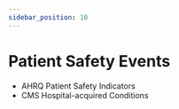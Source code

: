 ```yaml
---
sidebar_position: 10
---
```


# Patient Safety Events

- AHRQ Patient Safety Indicators
- CMS Hospital-acquired Conditions